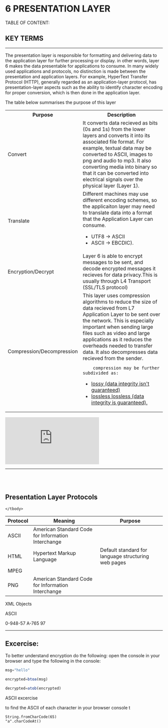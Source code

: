 <script src="formatter.js"></script>
<link rel="stylesheet" type="text/css" href="style.css">

# 6 PRESENTATION LAYER

<div id="TOC">
TABLE OF CONTENT:
</div>

## KEY TERMS


---

The presentation layer is responsible for formatting and delivering data to the application layer for further processing or display. in other words, layer 6 makes the data presentable for applications to consume. In many widely used applications and protocols, no distinction is made between the presentation and application layers. For example, HyperText Transfer Protocol (HTTP), generally regarded as an application-layer protocol, has presentation-layer aspects such as the ability to identify character encoding for proper conversion, which is then done in the application layer.

The table below summarises the purpose of this layer

<table>
	<tr>
		<th>Purpose</th>
		<th>Description</th>
	</tr>
	<tr>
		<td>Convert</td>
		<td>It converts data recieved as bits (0s and 1s)  from the lower layers and converts it into its associated file format. For example, textual data may be converted to ASCII, images to png and audio to mp3.  It also converting media into binary so that it can be converted into electrical signals over the physical layer (Layer 1).
		</td>
	</tr>
	<tr>
		<td>Translate</td>
		<td>Different machines may use different encoding schemes, so the applicaiton layer may need to translate data into a format that the Application Layer can consume. 
		<ul>
			<li>UTF8 -> ASCII </li>
			<li>ASCII -> EBCDIC).</li>
		</ul>
		</td>
	</tr>
	<tr>
		<td>Encryption/Decrypt</td>
		<td>
		Layer 6 is able to encrypt messages to be sent, and decode encrypted messages it recieves for data privacy.This is usually through L4 Transport (SSL/TLS protocol)
		</td>
	</tr>
	<tr>
		<td>Compression/Decompression</td>
		<td>This layer uses <a hre="">compression algorithms</a> to reduce the size of data recieved from L7 Application Layer to be sent over the network. This is especially important when sending large files such as video and large applications as it reduces the overheads needed to transfer data. It also decompresses data recieved from the sender. 

		compression may be further subdivided as:

<ul>
	<li>
		<a href="">lossy (data integrity isn't guaranteed)</a>
	</li>
	<li>
		<a href="">lossless lossless (data integrity is guaranteed).</a>
	</li>
</ul>		

</td>
	</tr>
</table>

<embed src="https://www.youtube.com/embed/RGVrn4Z02qY">

---

<br>
<br>

## Presentation Layer Protocols

<table>
	<thead>
		<tr>
			<th>Protocol</th>
			<th>Meaning</th>
			<th>Purpose</th>
		</tr>
	</thead>
	<tbody>
		<tr>
			<td>ASCII</td>
			<td>American Standard Code for Information Interchange</td>
			<td></td>
		</tr>
		<tr>
			<td>HTML</td>
			<td>Hypertext Markup Language</td>
			<td>Default standard for language structuring web pages</td>
		</tr>
		<tr>
			<td>MPEG</td>
			<td></td>
			<td></td>
		</tr>
		<tr>
			<td>PNG</td>
			<td>American Standard Code for Information Interchange</td>
			<td></td>
		</tr>
		
		
	</tbody>
</table>

XML
Objects

ASCII 
<td>0-9</td><td>48-57</td>
<td>A-7</td><td>65</td>
<td></td><td>97</td>

---

## Excercise:

To better understand encryption do the following:
open the console in your browser and type the following in the console:

```js
msg="hello"

encrypted=btoa(msg)

decrypted=atob(encrypted)

```



ASCII excercise

to find the ASCII of each character in your browser console t

```
String.fromCharCode(65)
"a".charCodeAt()
```

